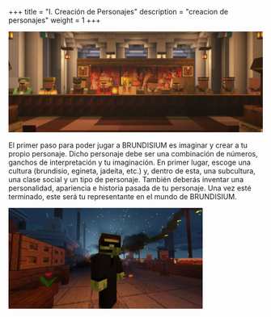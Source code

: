 +++
title = "I. Creación de Personajes"
description = "creacion de personajes"
weight = 1
+++

<!-- <p><img src="/static/images/mesa_personajes.png" alt="Personajes en una mesa"  height="200"></p> -->
<img src="/static/images/mesa_personajes.png" alt="Personajes en una mesa"  height="200">
 <!-- <p>{{< figure src="/static/images/mesa_personajes.png" title="Personajes en una mesa" caption="Personajes en una mesa" >}}</p> -->

El primer paso para poder jugar a BRUNDISIUM es imaginar y crear a tu propio personaje. Dicho personaje debe ser una combinación de números, ganchos de interpretación y tu imaginación. En primer lugar, escoge una cultura (brundisio, egineta, jadeíta, etc.) y, dentro de esta, una subcultura, una clase social y un tipo de personaje. También deberás inventar una personalidad, apariencia e historia pasada de tu personaje. Una vez esté terminado, este será tu representante en el mundo de BRUNDISIUM.

 <p><img src="/static/images/yo_personajes.png" alt="Foto NicNeo dia de las elecciones"  height="200"></p>
